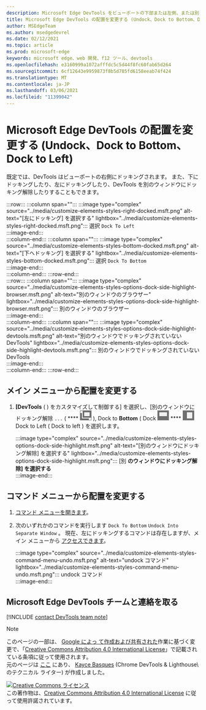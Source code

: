 ```yaml
---
description: Microsoft Edge DevTools をビューポートの下部または左側、または別のウィンドウに移動する方法。
title: Microsoft Edge DevTools の配置を変更する (Undock、Dock to Bottom、Dock to Left)
author: MSEdgeTeam
ms.author: msedgedevrel
ms.date: 02/12/2021
ms.topic: article
ms.prod: microsoft-edge
keywords: microsoft edge、web 開発、f12 ツール、devtools
ms.openlocfilehash: e3160999a1072afffdc5c5d44f8fc60fab65d264
ms.sourcegitcommit: 6cf12643e9959873f8b5d785fd6158eeab74f424
ms.translationtype: MT
ms.contentlocale: ja-JP
ms.lasthandoff: 03/06/2021
ms.locfileid: "11399042"
---
```

<!-- Copyright Kayce Basques 

   Licensed under the Apache License, Version 2.0 (the "License");
   you may not use this file except in compliance with the License.
   You may obtain a copy of the License at

       https://www.apache.org/licenses/LICENSE-2.0

   Unless required by applicable law or agreed to in writing, software
   distributed under the License is distributed on an "AS IS" BASIS,
   WITHOUT WARRANTIES OR CONDITIONS OF ANY KIND, either express or implied.
   See the License for the specific language governing permissions and
   limitations under the License.  -->

# <a name="change-microsoft-edge-devtools-placement-undock-dock-to-bottom-dock-to-left"></a>Microsoft Edge DevTools の配置を変更する (Undock、Dock to Bottom、Dock to Left)  

既定では、DevTools はビューポートの右側にドッキングされます。  また、下にドッキングしたり、左にドッキングしたり、DevTools を別のウィンドウにドッキング解除したりすることもできます。  

:::row:::
   :::column span="":::
      :::image type="complex" source="../media/customize-elements-styles-right-docked.msft.png" alt-text="[左にドッキング] を選択する" lightbox="../media/customize-elements-styles-right-docked.msft.png":::
         選択 `Dock To Left`  
      :::image-end:::  
   :::column-end:::
   :::column span="":::
      :::image type="complex" source="../media/customize-elements-styles-bottom-docked.msft.png" alt-text="[下へドッキング] を選択する" lightbox="../media/customize-elements-styles-bottom-docked.msft.png":::
         選択 `Dock To Bottom`  
      :::image-end:::  
   :::column-end:::
:::row-end:::  
:::row:::
   :::column span="":::
      :::image type="complex" source="../media/customize-elements-styles-options-dock-side-highlight-browser.msft.png" alt-text="別のウィンドウのブラウザー" lightbox="../media/customize-elements-styles-options-dock-side-highlight-browser.msft.png":::
         別のウィンドウのブラウザー  
      :::image-end:::  
   :::column-end:::
   :::column span="":::
      :::image type="complex" source="../media/customize-elements-styles-options-dock-side-highlight-devtools.msft.png" alt-text="別のウィンドウでドッキングされていない DevTools" lightbox="../media/customize-elements-styles-options-dock-side-highlight-devtools.msft.png":::
         別のウィンドウでドッキングされていない DevTools  
      :::image-end:::  
   :::column-end:::
:::row-end:::  

## <a name="change-placement-from-the-main-menu"></a>メイン メニューから配置を変更する  

1.  **[DevTools** \( \) をカスタマイズして制御する] を選択し、[別のウィンドウにドッキング解除 `...` \( **** ![ Undock ][ImageUndockIcon] \), Dock to **Bottom** \( Dock ![ to Bottom \), ][ImageBottomIcon] **** ![ または ][ImageLeftIcon] Dock to Left \( Dock to left \) を選択します。  
    
    :::image type="complex" source="../media/customize-elements-styles-options-dock-side-highlight.msft.png" alt-text="[別のウィンドウにドッキング解除] を選択する" lightbox="../media/customize-elements-styles-options-dock-side-highlight.msft.png":::
       [別 **のウィンドウにドッキング解除] を選択する**  
    :::image-end:::  
    
## <a name="change-placement-from-the-command-menu"></a>コマンド メニューから配置を変更する  

1.  [コマンド メニューを開きます][DevtoolsCommandMenu]。  
1.  次のいずれかのコマンドを実行します `Dock To Bottom` `Undock Into Separate Window` 。  現在、左にドッキングするコマンドは存在しますが、メイン メニューから [アクセスできます](#change-placement-from-the-main-menu)。  
    
    :::image type="complex" source="../media/customize-elements-styles-command-menu-undo.msft.png" alt-text="undock コマンド" lightbox="../media/customize-elements-styles-command-menu-undo.msft.png":::
       undock コマンド  
    :::image-end:::  
    
## <a name="getting-in-touch-with-the-microsoft-edge-devtools-team"></a>Microsoft Edge DevTools チームと連絡を取る  

[!INCLUDE [contact DevTools team note](../includes/contact-devtools-team-note.md)]  

<!-- image links -->  

[ImageUndockIcon]: ../media/undock-icon.msft.png  
[ImageBottomIcon]: ../media/bottom-icon.msft.png  
[ImageLeftIcon]: ../media/left-icon.msft.png  

<!-- links -->  

[DevtoolsCommandMenu]: ../command-menu/index.md "[Microsoft Edge DevTools コマンド] メニューメニューを使用してコマンドを実行|Microsoft Docs"  

> [!NOTE]
> このページの一部は、 [Google によっ て作成および共有された][GoogleSitePolicies]作業に基づく変更で、「[Creative Commons Attribution 4.0 International License][CCA4IL]」で記載されている条項に従って使用されます。  
> 元のページは [ここ](https://developers.google.com/web/tools/chrome-devtools/customize/placement) にあり、 [Kayce Basques][KayceBasques] \(Chrome DevTools \& Lighthouse\ のテクニカル ライター) が作成しました。  

[![Creative Commons ライセンス][CCby4Image]][CCA4IL]  
この著作物は、[Creative Commons Attribution 4.0 International License][CCA4IL] に従って使用許諾されています。  

[CCA4IL]: https://creativecommons.org/licenses/by/4.0  
[CCby4Image]: https://i.creativecommons.org/l/by/4.0/88x31.png  
[GoogleSitePolicies]: https://developers.google.com/terms/site-policies  
[KayceBasques]: https://developers.google.com/web/resources/contributors/kaycebasques  
